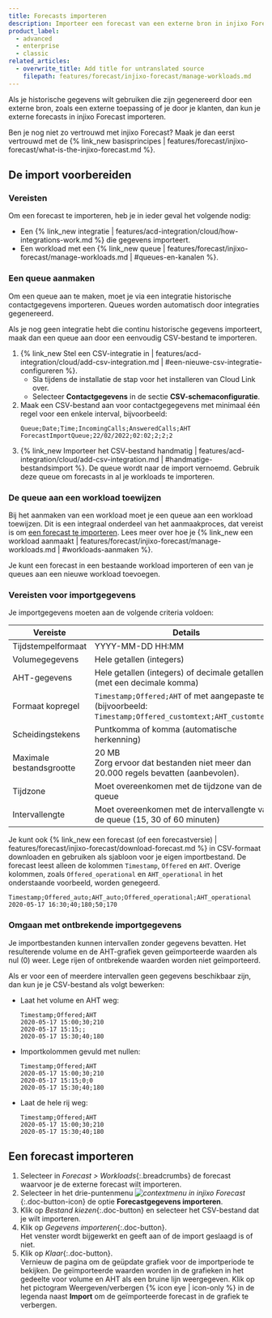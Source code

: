 ```yaml
---
title: Forecasts importeren
description: Importeer een forecast van een externe bron in injixo Forecast.
product_label:
  - advanced
  - enterprise
  - classic
related_articles:
  - overwrite_title: Add title for untranslated source
    filepath: features/forecast/injixo-forecast/manage-workloads.md
---
```


<!-- generated by MT, add disclaimer if necessary -->

Als je historische gegevens wilt gebruiken die zijn gegenereerd door een externe bron, zoals een externe toepassing of je door je klanten, dan kun je externe forecasts in injixo Forecast importeren.

Ben je nog niet zo vertrouwd met injixo Forecast? Maak je dan eerst vertrouwd met de {% link_new basisprincipes | features/forecast/injixo-forecast/what-is-the-injixo-forecast.md %}.

## De import voorbereiden

### Vereisten

Om een forecast te importeren, heb je in ieder geval het volgende nodig:

- Een {% link_new integratie | features/acd-integration/cloud/how-integrations-work.md %} die gegevens importeert.
- Een workload met een {% link_new queue | features/forecast/injixo-forecast/manage-workloads.md | #queues-en-kanalen %}.

### Een queue aanmaken

Om een queue aan te maken, moet je via een integratie historische contactgegevens importeren. Queues worden automatisch door integraties gegenereerd.

Als je nog geen integratie hebt die continu historische gegevens importeert, maak dan een queue aan door een eenvoudig CSV-bestand te importeren.

1. {% link_new Stel een CSV-integratie in | features/acd-integration/cloud/add-csv-integration.md | #een-nieuwe-csv-integratie-configureren %}.
   - Sla tijdens de installatie de stap voor het installeren van Cloud Link over.
   - Selecteer **Contactgegevens** in de sectie **CSV-schemaconfiguratie**.
2. Maak een CSV-bestand aan voor contactgegegevens met minimaal één regel voor een enkele interval, bijvoorbeeld:
   ```
   Queue;Date;Time;IncomingCalls;AnsweredCalls;AHT
   ForecastImportQueue;22/02/2022;02:02;2;2;2
   ```
3. {% link_new Importeer het CSV-bestand handmatig | features/acd-integration/cloud/add-csv-integration.md | #handmatige-bestandsimport %}.
   De queue wordt naar de import vernoemd.
   Gebruik deze queue om forecasts in al je workloads te importeren.

### De queue aan een workload toewijzen

Bij het aanmaken van een workload moet je een queue aan een workload toewijzen. Dit is een integraal onderdeel van het aanmaakproces, dat vereist is om [een forecast te importeren](#een-forecast-importeren). Lees meer over hoe je {% link_new een workload aanmaakt | features/forecast/injixo-forecast/manage-workloads.md | #workloads-aanmaken %}.

Je kunt een forecast in een bestaande workload importeren of een van je queues aan een nieuwe workload toevoegen.

### Vereisten voor importgegevens

Je importgegevens moeten aan de volgende criteria voldoen:

| Vereiste                          | Details                                                                                                                            |
| ------------------------------------ | ---------------------------------------------------------------------------------------------------------------------------------- |
| Tijdstempelformaat                     | YYYY-MM-DD HH:MM                                                                                                                   |
| Volumegegevens                          | Hele getallen (integers)                                                                                                           |
| AHT-gegevens                             | Hele getallen (integers) of decimale getallen (met een decimale komma)                                                                  |
| Formaat kopregel                   | `Timestamp;Offered;AHT` of met aangepaste tekst (bijvoorbeeld: `Timestamp;Offered_customtext;AHT_customtext`).                                 |
| Scheidingstekens                 | Puntkomma of komma (automatische herkenning)                                                                                                 |
| Maximale bestandsgrootte                    | 20 MB<br>Zorg ervoor dat bestanden niet meer dan 20.000 regels bevatten (aanbevolen).                                                                         |
| Tijdzone                            | Moet overeenkomen met de tijdzone van de queue                                                                                             |
| Intervallengte                      | Moet overeenkomen met de intervallengte van de queue (15, 30 of 60 minuten)                                                               |


Je kunt ook {% link_new een forecast (of een forecastversie) | features/forecast/injixo-forecast/download-forecast.md %} in CSV-formaat downloaden en gebruiken als sjabloon voor je eigen importbestand. De forecast leest alleen de kolommen `Timestamp`, `Offered` en `AHT`. Overige kolommen, zoals `Offered_operational` en `AHT_operational` in het onderstaande voorbeeld, worden genegeerd.

```
Timestamp;Offered_auto;AHT_auto;Offered_operational;AHT_operational
2020-05-17 16:30;40;180;50;170
```

### Omgaan met ontbrekende importgegevens

Je importbestanden kunnen intervallen zonder gegevens bevatten. Het resulterende volume en de AHT-grafiek geven geïmporteerde waarden als nul (0) weer. Lege rijen of ontbrekende waarden worden niet geïmporteerd.

Als er voor een of meerdere intervallen geen gegevens beschikbaar zijn, dan kun je je CSV-bestand als volgt bewerken:

- Laat het volume en AHT weg:

  ```
  Timestamp;Offered;AHT
  2020-05-17 15:00;30;210
  2020-05-17 15:15;;
  2020-05-17 15:30;40;180
  ```

- Importkolommen gevuld met nullen:

  ```
  Timestamp;Offered;AHT
  2020-05-17 15:00;30;210
  2020-05-17 15:15;0;0
  2020-05-17 15:30;40;180
  ```

- Laat de hele rij weg:

  ```
  Timestamp;Offered;AHT
  2020-05-17 15:00;30;210
  2020-05-17 15:30;40;180
  ```

## Een forecast importeren

1. Selecteer in _Forecast > Workloads_{:.breadcrumbs} de forecast waarvoor je de externe forecast wilt importeren.
2. Selecteer in het drie-puntenmenu _![contextmenu in injixo Forecast](/assets/img/common/forecast/context-menu.svg)_{:.doc-button-icon} de optie **Forecastgegevens importeren**.
3. Klik op _Bestand kiezen_{:.doc-button} en selecteer het CSV-bestand dat je wilt importeren.
4. Klik op _Gegevens importeren_{:.doc-button}.<br>
   Het venster wordt bijgewerkt en geeft aan of de import geslaagd is of niet.
5. Klik op _Klaar_{:.doc-button}.<br>
Vernieuw de pagina om de geüpdate grafiek voor de importperiode te bekijken. De geïmporteerde waarden worden in de grafieken in het gedeelte voor volume en AHT als een bruine lijn weergegeven.
   Klik op het pictogram Weergeven/verbergen {% icon eye | icon-only %} in de legenda naast **Import** om de geïmporteerde forecast in de grafiek te verbergen.
